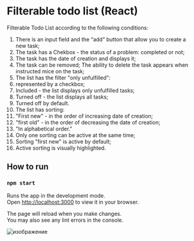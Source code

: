 # Filterable todo list (React)

Filterable Todo List according to the following conditions:
1. There is an input field and the “add” button that allow you to create a new task;
2. The task has a Chekbox - the status of a problem: completed or not;
3. The task has the date of creation and displays it;
4. The task can be removed;
  The ability to delete the task appears when instructed
  mice on the task;
5. The list has the filter "only unfulfilled":
  1. represented by a checkbox;
  2. Included - the list displays only unfulfilled tasks;
  3. Turned off - the list displays all tasks;
  4. Turned off by default.
6. The list has sorting:
  1. "First new" - in the order of increasing date of creation;
  2. "first old" - in the order of decreasing the date of creation;
  3. "In alphabetical order."
7. Only one sorting can be active at the same time;
8. Sorting "first new" is active by default;
9. Active sorting is visually highlighted.

## How to run
### `npm start`

Runs the app in the development mode.\
Open [http://localhost:3000](http://localhost:3000) to view it in your browser.

The page will reload when you make changes.\
You may also see any lint errors in the console.

![изображение](https://github.com/intelistar/todo-list/assets/152069707/348bc773-0480-437b-882b-a1029a034100)


